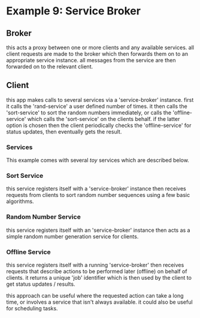 # Example 9: Service Broker

## Broker

this acts a proxy between one or more clients and any available services.
all client requests are made to the broker which then forwards them on
to an appropriate service instance. all messages from the service are then
forwarded on to the relevant client.

## Client

this app makes calls to several services via a 'service-broker' instance.
first it calls the 'rand-service' a user defined number of times. it then
calls the 'sort-service' to sort the random numbers immediately, or calls
the 'offline-service' which calls the 'sort-service' on the clients behalf.
if the latter option is chosen then the client periodically checks the
'offline-service' for status updates, then eventually gets the result.

### Services

This example comes with several *toy* services which are described below.

### Sort Service

this service registers itself with a 'service-broker' instance then receives
requests from clients to sort random number sequences using a few basic algorithms.

### Random Number Service

this service registers itself with an 'service-broker' instance then acts as
a simple random number generation service for clients.

### Offline Service

this service registers itself with a running 'service-broker' then receives
requests that describe actions to be performed later (offline) on behalf of
clients. it returns a unique 'job' identifier which is then used by the client
to get status updates / results.

this approach can be useful where the requested action can take a long time,
or involves a service that isn't always available. it could also be useful for
scheduling tasks.














